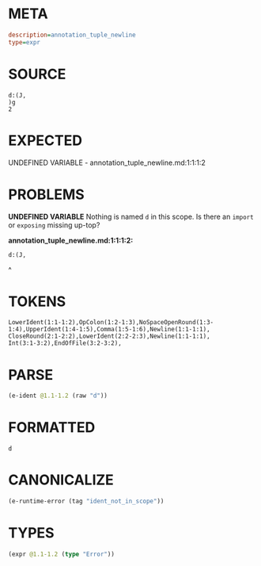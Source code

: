 # META
~~~ini
description=annotation_tuple_newline
type=expr
~~~
# SOURCE
~~~roc
d:(J,
)g
2
~~~
# EXPECTED
UNDEFINED VARIABLE - annotation_tuple_newline.md:1:1:1:2
# PROBLEMS
**UNDEFINED VARIABLE**
Nothing is named `d` in this scope.
Is there an `import` or `exposing` missing up-top?

**annotation_tuple_newline.md:1:1:1:2:**
```roc
d:(J,
```
^


# TOKENS
~~~zig
LowerIdent(1:1-1:2),OpColon(1:2-1:3),NoSpaceOpenRound(1:3-1:4),UpperIdent(1:4-1:5),Comma(1:5-1:6),Newline(1:1-1:1),
CloseRound(2:1-2:2),LowerIdent(2:2-2:3),Newline(1:1-1:1),
Int(3:1-3:2),EndOfFile(3:2-3:2),
~~~
# PARSE
~~~clojure
(e-ident @1.1-1.2 (raw "d"))
~~~
# FORMATTED
~~~roc
d
~~~
# CANONICALIZE
~~~clojure
(e-runtime-error (tag "ident_not_in_scope"))
~~~
# TYPES
~~~clojure
(expr @1.1-1.2 (type "Error"))
~~~
